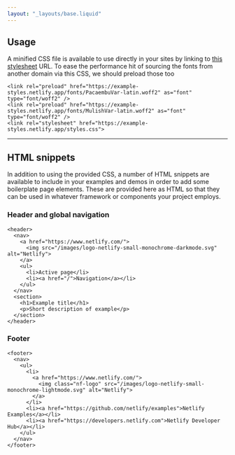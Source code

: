 ```yaml
---
layout: "_layouts/base.liquid"
---
```


<section>
  <h2>Usage</h2>  
  <p>
    A minified CSS file is available to use directly in your sites by linking to <a href="https://example-styles.netlify.app/styles.css">this stylesheet</a> URL. To ease the performance hit of sourcing the fonts from another domain via this CSS, we should preload those too
  </p>

```
<link rel="preload" href="https://example-styles.netlify.app/fonts/PacaembuVar-latin.woff2" as="font" type="font/woff2" />
<link rel="preload" href="https://example-styles.netlify.app/fonts/MulishVar-latin.woff2" as="font" type="font/woff2" />
<link rel="stylesheet" href="https://example-styles.netlify.app/styles.css">
```

</section>
<hr>
<section>
  <h2>HTML snippets</h2>
  <p>
    In addition to using the provided CSS, a number of HTML snippets are available to include in your examples and demos in order to add some boilerplate page elements. These are provided here as HTML so that they can be used in whatever framework or components your project employs.
  </p>
  <h3>Header and global navigation</h3>
     
```
<header>
  <nav>
    <a href="https://www.netlify.com/">
      <img src="/images/logo-netlify-small-monochrome-darkmode.svg" alt="Netlify">
    </a>
    <ul>
      <li>Active page</li>
      <li><a href="/">Navigation</a></li>
    </ul>
  </nav>
  <section>
    <h1>Example title</h1>
    <p>Short description of example</p>
  </section>
</header>
```

<h3>Footer</h3>  

```
<footer>
  <nav>
    <ul>
      <li>
        <a href="https://www.netlify.com/">
          <img class="nf-logo" src="/images/logo-netlify-small-monochrome-lightmode.svg" alt="Netlify">
        </a>
      </li>
      <li><a href="https://github.com/netlify/examples">Netlify Examples</a></li>
      <li><a href="https://developers.netlify.com">Netlify Developer Hub</a></li>
    </ul>
  </nav>
</footer>
```


</section>
